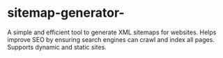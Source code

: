 # sitemap-generator-
A simple and efficient tool to generate XML sitemaps for websites. Helps improve SEO by ensuring search engines can crawl and index all pages. Supports dynamic and static sites.
